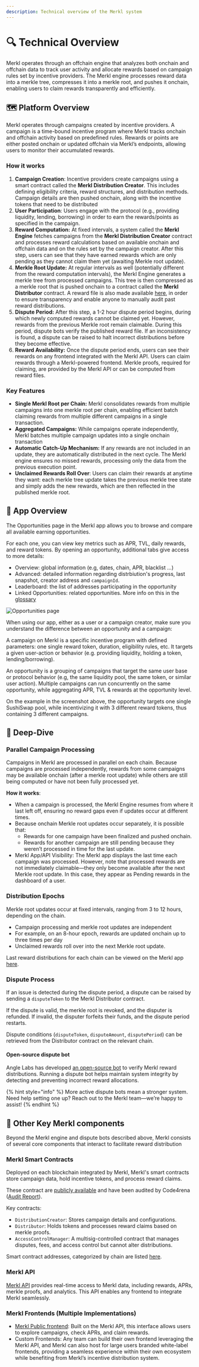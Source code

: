 ```yaml
---
description: Technical overview of the Merkl system
---
```


# 🔍 Technical Overview

Merkl operates through an offchain engine that analyzes both onchain and offchain data to track user activity and allocate rewards based on campaign rules set by incentive providers. The Merkl engine processes reward data into a merkle tree, compresses it into a merkle root, and pushes it onchain, enabling users to claim rewards transparently and efficiently.

## 🗺️ Platform Overview

Merkl operates through campaigns created by incentive providers. A campaign is a time-bound incentive program where Merkl tracks onchain and offchain activity based on predefined rules. Rewards or points are either posted onchain or updated offchain via Merkl’s endpoints, allowing users to monitor their accumulated rewards.

### How it works

1. **Campaign Creation**: Incentive providers create campaigns using a smart contract called the **Merkl Distribution Creator**. This includes defining eligibility criteria, reward structures, and distribution methods. Campaign details are then pushed onchain, along with the incentive tokens that need to be distributed
2. **User Participation**: Users engage with the protocol (e.g., providing liquidity, lending, borrowing) in order to earn the rewards/points as specified in the campaign.
3. **Reward Computation:** At fixed intervals, a system called the **Merkl Engine** fetches campaigns from the **Merkl Distribution Creator** contract and processes reward calculations based on available onchain and offchain data and on the rules set by the campaign creator. After this step, users can see that they have earned rewards which are only pending as they cannot claim them yet (awaiting Merkle root update).
4. **Merkle Root Update:** At regular intervals as well (potentially different from the reward computation intervals), the Merkl Engine generates a merkle tree from processed campaigns. This tree is then compressed as a merkle root that is pushed onchain to a contract called the **Merkl Distributor** contract. A reward file is also made available [here](https://app.merkl.xyz/status), in order to ensure transparency and enable anyone to manually audit past reward distributions.
5. **Dispute Period:** After this step, a 1-2 hour dispute period begins, during which newly computed rewards cannot be claimed yet. However, rewards from the previous Merkle root remain claimable. During this period, dispute bots verify the published reward file. If an inconsistency is found, a dispute can be raised to halt incorrect distributions before they become effective.
6. **Reward Availability:** Once the dispute period ends, users can see their rewards on any frontend integrated with the Merkl API. Users can claim rewards through a Merkl-powered frontend. Merkle proofs, required for claiming, are provided by the Merkl API or can be computed from reward files.

### Key Features

- **Single Merkl Root per Chain:** Merkl consolidates rewards from multiple campaigns into one merkle root per chain, enabling efficient batch claiming rewards from multiple different campaigns in a single transaction.
- **Aggregated Campaigns:** While campaigns operate independently, Merkl batches multiple campaign updates into a single onchain transaction
- **Automatic Catch-Up Mechanism:** If any rewards are not included in an update, they are automatically distributed in the next cycle. The Merkl engine ensures no missed rewards, processing only the data from the previous execution point.
- **Unclaimed Rewards Roll Over**: Users can claim their rewards at anytime they want: each merkle tree update takes the previous merkle tree state and simply adds the new rewards, which are then reflected in the published merkle root.

## 🔎 App Overview

The Opportunities page in the Merkl app allows you to browse and compare all available earning opportunities.

For each one, you can view key metrics such as APR, TVL, daily rewards, and reward tokens. By opening an opportunity, additional tabs give access to more details:

- Overview: global information (e.g, dates, chain, APR, blacklist ...)
- Advanced: detailed information regarding distrbiution's progress, last snapshot, creator address and `campaignId`.
- Leaderboard: the list of addresses participating in the opportunity
- Linked Opportunities: related opportunities. More info on this in the [glossary](https://docs.merkl.xyz/glossary#linked-opportunities)

![Opportunities page](image.png)

When using our app, either as a user or a campaign creator, make sure you understand the difference between an opportunity and a campaign:

A campaign on Merkl is a specific incentive program with defined parameters: one single reward token, duration, eligibility rules, etc. It targets a given user-action or behavior (e.g. providing liquidity, holding a token, lending/borrowing).

An opportunity is a grouping of campaigns that target the same user base or protocol behavior (e.g, the same liquidity pool, the same token, or similar user action). Multiple campaigns can run concurrently on the same opportunity, while aggregating APR, TVL & rewards at the opportunity level. 

On the example in the screenshot above, the opportunity targets one single SushiSwap pool, while incentivizing it with 3 different reward tokens, thus containing 3 different campaigns.

## 🤿 Deep-Dive

### Parallel Campaign Processing

Campaigns in Merkl are processed in parallel on each chain. Because campaigns are processed independently, rewards from some campaigns may be available onchain (after a merkle root update) while others are still being computed or have not been fully processed yet.

**How it works**:

- When a campaign is processed, the Merkl Engine resumes from where it last left off, ensuring no reward gaps even if updates occur at different times.
- Because onchain Merkle root updates occur separately, it is possible that:
  - Rewards for one campaign have been finalized and pushed onchain.
  - Rewards for another campaign are still pending because they weren’t processed in time for the last update.
- Merkl App/API Visibility: The Merkl app displays the last time each campaign was processed. However, note that processed rewards are not immediately claimable—they only become available after the next Merkle root update. In this case, they appear as Pending rewards in the dashboard of a user.

### Distribution Epochs

Merkle root updates occur at fixed intervals, ranging from 3 to 12 hours, depending on the chain.

- Campaign processing and merkle root updates are independent
- For example, on an 8-hour epoch, rewards are updated onchain up to three times per day
- Unclaimed rewards roll over into the next Merkle root update.

Last reward distributions for each chain can be viewed on the Merkl app [here](https://app.merkl.xyz/status).

### Dispute Process

If an issue is detected during the dispute period, a dispute can be raised by sending a `disputeToken` to the Merkl Distributor contract.

If the dispute is valid, the merkle root is revoked, and the disputer is refunded. If invalid, the disputer forfeits their funds, and the dispute period restarts.

Dispute conditions (`disputeToken`, `disputeAmount`, `disputePeriod`) can be retrieved from the Distributor contract on the relevant chain.

#### Open-source dispute bot

Angle Labs has developed [an open-source bot](https://github.com/AngleProtocol/merkl-dispute) to verify Merkl reward distributions. Running a dispute bot helps maintain system integrity by detecting and preventing incorrect reward allocations.

{% hint style="info" %}
More active dispute bots mean a stronger system. Need help setting one up? Reach out to the Merkl team—we’re happy to assist!
{% endhint %}

## 📌 Other Key Merkl components

Beyond the Merkl engine and dispute bots described above, Merkl consists of several core components that interact to facilitate reward distribution

### Merkl Smart Contracts

Deployed on each blockchain integrated by Merkl, Merkl's smart contracts store campaign data, hold incentive tokens, and process reward claims.

These contract are [publicly available](https://github.com/AngleProtocol/merkl-contracts) and have been audited by Code4rena ([Audit Report](https://code4rena.com/reports/2023-06-angle)).

Key contracts:

- `DistributionCreator`: Stores campaign details and configurations.
- `Distributor`: Holds tokens and processes reward claims based on merkle proofs.
- `AccessControlManager`: A multisig-controlled contract that manages disputes, fees, and access control but cannot alter distributions.

Smart contract addresses, categorized by chain are listed [here](https://app.merkl.xyz/status).

### Merkl API

[Merkl API](../integrate-merkl/app.md) provides real-time access to Merkl data, including rewards, APRs, merkle proofs, and analytics. This API enables any frontend to integrate Merkl seamlessly.

### Merkl Frontends (Multiple Implementations)

- [Merkl Public frontend](https://app.merkl.xyz): Built on the Merkl API, this interface allows users to explore campaigns, check APRs, and claim rewards.
- Custom Frontends: Any team can build their own frontend leveraging the Merkl API, and Merkl can also host for large users branded white-label frontends, providing a seamless experience within their own ecosystem while benefiting from Merkl’s incentive distribution system.
